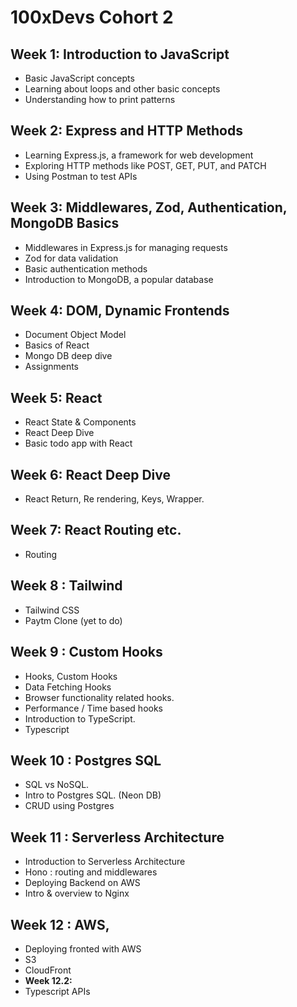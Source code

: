 # 100xDevs Cohort 2

## Week 1: Introduction to JavaScript

- Basic JavaScript concepts
- Learning about loops and other basic concepts
- Understanding how to print patterns

## Week 2: Express and HTTP Methods

- Learning Express.js, a framework for web development
- Exploring HTTP methods like POST, GET, PUT, and PATCH
- Using Postman to test APIs

## Week 3: Middlewares, Zod, Authentication, MongoDB Basics

- Middlewares in Express.js for managing requests
- Zod for data validation
- Basic authentication methods
- Introduction to MongoDB, a popular database

## Week 4: DOM, Dynamic Frontends

- Document Object Model
- Basics of React
- Mongo DB deep dive
- Assignments

## Week 5: React

- React State & Components
- React Deep Dive
- Basic todo app with React

## Week 6: React Deep Dive

- React Return, Re rendering, Keys, Wrapper.

## Week 7: React Routing etc.

- Routing

## Week 8 : Tailwind

- Tailwind CSS
- Paytm Clone (yet to do)

## Week 9 : Custom Hooks

- Hooks, Custom Hooks
- Data Fetching Hooks
- Browser functionality related hooks.
- Performance / Time based hooks
- Introduction to TypeScript.
- Typescript

## Week 10 : Postgres SQL

- SQL vs NoSQL.
- Intro to Postgres SQL. (Neon DB)
- CRUD using Postgres

## Week 11 : Serverless Architecture

- Introduction to Serverless Architecture
- Hono : routing and middlewares
- Deploying Backend on AWS
- Intro & overview to Nginx

## Week 12 : AWS, 

- Deploying fronted with AWS
- S3
- CloudFront
- **Week 12.2:**
- Typescript APIs
